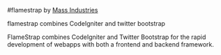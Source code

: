 #flamestrap
by [Mass Industries](http://massindustries.org)

flamestrap combines CodeIgniter and twitter bootstrap

FlameStrap combines CodeIgniter and Twitter Bootstrap for the rapid development of webapps with both a frontend and backend framework.

